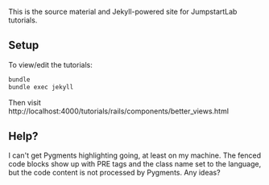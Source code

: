 This is the source material and Jekyll-powered site for JumpstartLab tutorials.

## Setup

To view/edit the tutorials:

```bash
bundle
bundle exec jekyll
```

Then visit http://localhost:4000/tutorials/rails/components/better_views.html

## Help?

I can't get Pygments highlighting going, at least on my machine. The fenced code blocks show up with PRE tags and the class name set to the language, but the code content is not processed by Pygments. Any ideas?